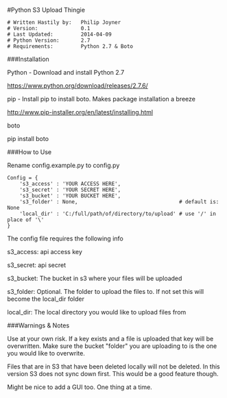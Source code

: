 #Python S3 Upload Thingie

```
# Written Hastily by:	Philip Joyner
# Version:				0.1
# Last Updated:			2014-04-09
# Python Version:		2.7
# Requirements:			Python 2.7 & Boto
```

###Installation


Python - Download and install Python 2.7

https://www.python.org/download/releases/2.7.6/


pip - Install pip to install boto. Makes package installation a breeze

http://www.pip-installer.org/en/latest/installing.html

boto

pip install boto



###How to Use



Rename config.example.py to config.py

```
Config = {
	's3_access' : 'YOUR ACCESS HERE',
	's3_secret' : 'YOUR SECRET HERE',
	's3_bucket' : 'YOUR BUCKET HERE',
	's3_folder' : None, 								# default is: None
	'local_dir' : 'C:/full/path/of/directory/to/upload' # use '/' in place of '\'
}
```

The config file requires the following info

s3_access: api access key

s3_secret: api secret

s3_bucket: The bucket in s3 where your files will be uploaded

s3_folder: Optional. The folder to upload the files to. If not set this will become the local_dir folder

local_dir: The local directory you would like to upload files from


###Warnings & Notes


Use at your own risk. If a key exists and a file is uploaded that key will be overwritten. Make sure the bucket "folder" you are uploading to is the one you would like to overwrite.

Files that are in S3 that have been deleted locally will not be deleted. In this version S3 does not sync down first. This would be a good feature though.

Might be nice to add a GUI too. One thing at a time.